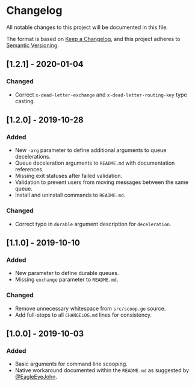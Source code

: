 # Changelog
All notable changes to this project will be documented in this file.

The format is based on [Keep a Changelog](https://keepachangelog.com/en/1.0.0/),
and this project adheres to [Semantic Versioning](https://semver.org/spec/v2.0.0.html).

## [1.2.1] - 2020-01-04
### Changed
- Correct `x-dead-letter-exchange` and `x-dead-letter-routing-key` type casting.

## [1.2.0] - 2019-10-28
### Added
- New `-arg` parameter to define additional arguments to queue decelerations.
- Queue deceleration arguments to `README.md` with documentation references.
- Missing exit statuses after failed validation.
- Validation to prevent users from moving messages between the same queue.
- Install and uninstall commands to `README.md`.

### Changed
- Correct typo in `durable` argument description for `deceleration`.

## [1.1.0] - 2019-10-10
### Added
- New parameter to define durable queues.
- Missing `exchange` parameter to `README.md`.

### Changed
- Remove unnecessary whitespace from `src/scoop.go` source.
- Add full-stops to all `CHANGELOG.md` lines for consistency.

## [1.0.0] - 2019-10-03
### Added
- Basic arguments for command line scooping.
- Native workaround documented within the `README.md` as suggested by [@EagleEyeJohn](https://github.com/EagleEyeJohn).
